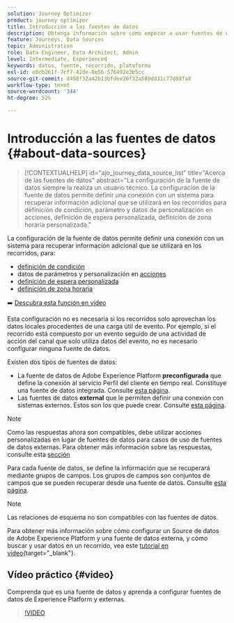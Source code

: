 ```yaml
---
solution: Journey Optimizer
product: journey optimizer
title: Introducción a las fuentes de datos
description: Obtenga información sobre cómo empezar a usar fuentes de datos
feature: Journeys, Data Sources
topic: Administration
role: Data Engineer, Data Architect, Admin
level: Intermediate, Experienced
keywords: datos, fuente, recorrido, plataforma
exl-id: e0cb261f-7cf7-42de-8e56-576492e3b5cc
source-git-commit: d498f32a42b13bfdee20f32a589dd31c77d88fa8
workflow-type: tm+mt
source-wordcount: '344'
ht-degree: 52%

---
```


# Introducción a las fuentes de datos {#about-data-sources}

>[!CONTEXTUALHELP]
>id="ajo_journey_data_source_list"
>title="Acerca de las fuentes de datos"
>abstract="La configuración de la fuente de datos siempre la realiza un usuario técnico. La configuración de la fuente de datos permite definir una conexión con un sistema para recuperar información adicional que se utilizará en los recorridos para definición de condición, parámetro y datos de personalización en acciones, definición de espera personalizada, definición de zona horaria personalizada."

La configuración de la fuente de datos permite definir una conexión con un sistema para recuperar información adicional que se utilizará en los recorridos, para:

* [definición de condición](../building-journeys/condition-activity.md)
* datos de parámetros y personalización en [acciones](../action/action.md)
* [definición de espera personalizada](../building-journeys/wait-activity.md#custom)
* [definición de zona horaria](../building-journeys/timezone-management.md)

➡️ [Descubra esta función en vídeo](#video)

Esta configuración no es necesaria si los recorridos solo aprovechan los datos locales procedentes de una carga útil de evento. Por ejemplo, si el recorrido está compuesto por un evento seguido de una actividad de acción del canal que solo utiliza datos del evento, no es necesario configurar ninguna fuente de datos.

Existen dos tipos de fuentes de datos:

* La fuente de datos de Adobe Experience Platform **preconfigurada** que define la conexión al servicio Perfil del cliente en tiempo real. Constituye una fuente de datos integrada. Consulte [esta página](../datasource/adobe-experience-platform-data-source.md).
* Las fuentes de datos **external** que le permiten definir una conexión con sistemas externos. Estos son los que puede crear. Consulte [esta página](../datasource/external-data-sources.md).

>[!NOTE]
>
>Como las respuestas ahora son compatibles, debe utilizar acciones personalizadas en lugar de fuentes de datos para casos de uso de fuentes de datos externas. Para obtener más información sobre las respuestas, consulte esta [sección](../action/action-response.md)

Para cada fuente de datos, se define la información que se recuperará mediante grupos de campos. Los grupos de campos son conjuntos de campos que se pueden recuperar desde una fuente de datos. Consulte [esta página](../datasource/configure-data-sources.md#define-field-groups).

>[!NOTE]
>
>Las relaciones de esquema no son compatibles con las fuentes de datos.

Para obtener más información sobre cómo configurar un Source de datos de Adobe Experience Platform y una fuente de datos externa, y cómo buscar y usar datos en un recorrido, vea este [tutorial en vídeo](https://experienceleague.adobe.com/docs/journey-optimizer-learn/tutorials/journey-configuration/configure-data-sources.html?lang=es){target="_blank"}.

## Vídeo práctico {#video}

Comprenda qué es una fuente de datos y aprenda a configurar fuentes de datos de Experience Platform y externas.

>[!VIDEO](https://video.tv.adobe.com/v/334256?quality=12)

